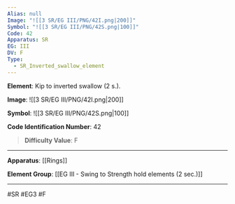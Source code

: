 ```yaml
---
Alias: null
Image: "![[3 SR/EG III/PNG/42I.png|200]]"
Symbol: "![[3 SR/EG III/PNG/42S.png|100]]"
Code: 42
Apparatus: SR
EG: III
DV: F
Type:
  - SR_Inverted_swallow_element
---
```

**Element**: Kip to inverted swallow (2 s.).

**Image**:
![[3 SR/EG III/PNG/42I.png|200]]

**Symbol**:
![[3 SR/EG III/PNG/42S.png|100]]

**Code Identification Number**: 42

>**Difficulty Value**: F

___
**Apparatus**: [[Rings]]

**Element Group**: [[EG III - Swing to Strength hold elements (2 sec.)]]
___
#SR #EG3 #F
